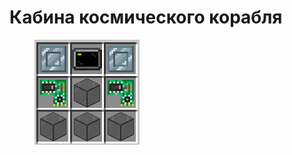# Кабина космического корабля

<figure><img src="../../../../.gitbook/assets/spaceship_cockpit_recipe.png" alt=""><figcaption></figcaption></figure>
